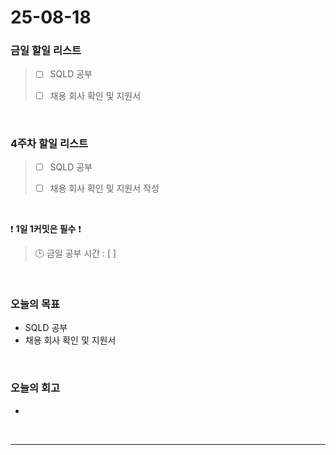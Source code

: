 # 25-08-18

### 금일 할일 리스트
> - [ ] SQLD 공부
>
> - [ ] 채용 회사 확인 및 지원서

<br/>

### 4주차 할일 리스트
> - [ ] SQLD 공부
>
> - [ ] 채용 회사 확인 및 지원서 작성

<br/>

❗ **1일 1커밋은 필수** ❗

> 🕒 금일 공부 시간 : [  ]

<br/>

### 오늘의 목표
- SQLD 공부
- 채용 회사 확인 및 지원서

<br>

### 오늘의 회고
- 


<br/>

---

